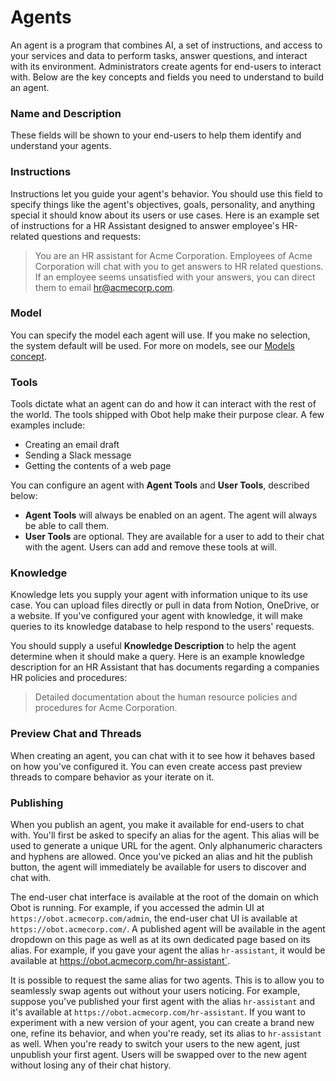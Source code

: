 # Agents

An agent is a program that combines AI, a set of instructions, and access to your services and data to perform tasks, answer questions, and interact with its environment.
Administrators create agents for end-users to interact with. Below are the key concepts and fields you need to understand to build an agent.

### Name and Description
These fields will be shown to your end-users to help them identify and understand your agents.

### Instructions
Instructions let you guide your agent's behavior.
You should use this field to specify things like the agent's objectives, goals, personality, and anything special it should know about its users or use cases.
Here is an example set of instructions for a HR Assistant designed to answer employee's HR-related questions and requests:

> You are an HR assistant for Acme Corporation. Employees of Acme Corporation will chat with you to get answers to HR related questions. If an employee seems unsatisfied with your answers, you can direct them to email hr@acmecorp.com. 

### Model
You can specify the model each agent will use. If you make no selection, the system default will be used. For more on models, see our [Models concept](models).

### Tools
Tools dictate what an agent can do and how it can interact with the rest of the world. The tools shipped with Obot help make their purpose clear. A few examples include:
- Creating an email draft
- Sending a Slack message
- Getting the contents of a web page

You can configure an agent with **Agent Tools** and **User Tools**, described below:
- **Agent Tools** will always be enabled on an agent. The agent will always be able to call them.
- **User Tools** are optional. They are available for a user to add to their chat with the agent. Users can add and remove these tools at will.

### Knowledge
Knowledge lets you supply your agent with information unique to its use case.
You can upload files directly or pull in data from Notion, OneDrive, or a website.
If you've configured your agent with knowledge, it will make queries to its knowledge database to help respond to the users' requests.

You should supply a useful **Knowledge Description** to help the agent determine when it should make a query.
Here is an example knowledge description for an HR Assistant that has documents regarding a companies HR policies and procedures:

> Detailed documentation about the human resource policies and procedures for Acme Corporation.

### Preview Chat and Threads
When creating an agent, you can chat with it to see how it behaves based on how you've configured it.
You can even create access past preview threads to compare behavior as your iterate on it.


### Publishing
When you publish an agent, you make it available for end-users to chat with.
You'll first be asked to specify an alias for the agent. This alias will be used to generate a unique URL for the agent.
Only alphanumeric characters and hyphens are allowed.
Once you've picked an alias and hit the publish button, the agent will immediately be available for users to discover and chat with.

The end-user chat interface is available at the root of the domain on which Obot is running.
For example, if you accessed the admin UI at `https://obot.acmecorp.com/admin`, the end-user chat UI is available at `https://obot.acmecorp.com/`.
A published agent will be available in the agent dropdown on this page as well as at its own dedicated page based on its alias.
For example, if you gave your agent the alias `hr-assistant`, it would be available at https://obot.acmecorp.com/hr-assistant`.

It is possible to request the same alias for two agents.
This is to allow you to seamlessly swap agents out without your users noticing.
For example, suppose you've published your first agent with the alias `hr-assistant` and it's available at `https://obot.acmecorp.com/hr-assistant`.
If you want to experiment with a new version of your agent, you can create a brand new one, refine its behavior, and when you're ready, set its alias to `hr-assistant` as well.
When you're ready to switch your users to the new agent, just unpublish your first agent.
Users will be swapped over to the new agent without losing any of their chat history.
